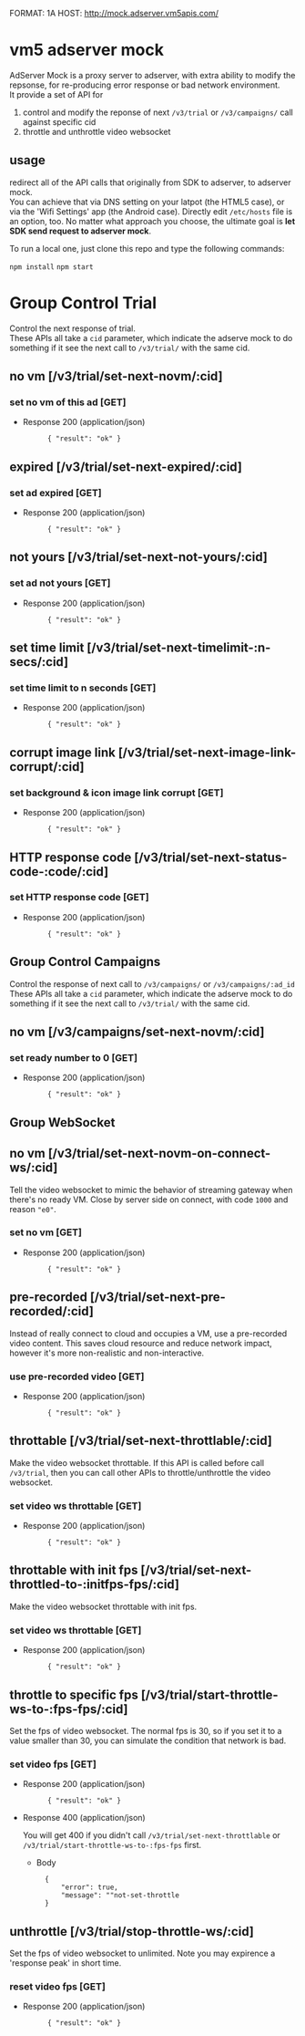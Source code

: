 FORMAT: 1A
HOST: http://mock.adserver.vm5apis.com/

# vm5 adserver mock

AdServer Mock is a proxy server to adserver, with extra ability to modify the repsonse, for re-producing error response or bad network environment.  
It provide a set of API for 

1. control and modify the reponse of next `/v3/trial` or `/v3/campaigns/` call against specific cid
2. throttle and unthrottle video websocket

## usage

redirect all of the API calls that originally from SDK to adserver, to adserver mock.  
You can achieve that via DNS setting on your latpot (the HTML5 case), or via the 'Wifi Settings' app (the Android case). Directly edit `/etc/hosts` file is an option, too. No matter what approach you choose, the ultimate goal is **let SDK send request to adserver mock**.

To run a local one, just clone this repo and type the following commands:

`npm install`
`npm start`

# Group Control Trial

Control the next response of trial.  
These APIs all take a `cid` parameter, which indicate the adserve mock to do something if it see the next call to `/v3/trial/` with the same cid.

## no vm [/v3/trial/set-next-novm/:cid]

### set no vm of this ad [GET]


+ Response 200 (application/json)

            { "result": "ok" }

## expired [/v3/trial/set-next-expired/:cid]

### set ad expired [GET]


+ Response 200 (application/json)

            { "result": "ok" }

## not yours [/v3/trial/set-next-not-yours/:cid]

### set ad not yours [GET]


+ Response 200 (application/json)

            { "result": "ok" }

## set time limit [/v3/trial/set-next-timelimit-:n-secs/:cid]

### set time limit to n seconds  [GET]


+ Response 200 (application/json)

            { "result": "ok" }

## corrupt image link [/v3/trial/set-next-image-link-corrupt/:cid]

### set background & icon image link corrupt [GET]


+ Response 200 (application/json)

            { "result": "ok" }

## HTTP response code [/v3/trial/set-next-status-code-:code/:cid]

### set HTTP response code [GET]


+ Response 200 (application/json)

            { "result": "ok" }


## Group Control Campaigns

Control the response of next call to `/v3/campaigns/` or `/v3/campaigns/:ad_id`
These APIs all take a `cid` parameter, which indicate the adserve mock to do something if it see the next call to `/v3/trial/` with the same cid.

## no vm [/v3/campaigns/set-next-novm/:cid]

### set ready number to 0 [GET]


+ Response 200 (application/json)

            { "result": "ok" }

## Group WebSocket

## no vm [/v3/trial/set-next-novm-on-connect-ws/:cid]

Tell the video websocket to mimic the behavior of streaming gateway when there's no ready VM.
Close by server side on connect, with code `1000` and reason `"e0"`.

### set no vm [GET]


+ Response 200 (application/json)

            { "result": "ok" }

## pre-recorded [/v3/trial/set-next-pre-recorded/:cid]

Instead of really connect to cloud and occupies a VM, use a pre-recorded video content.
This saves cloud resource and reduce network impact, however it's more non-realistic and non-interactive.

### use pre-recorded video [GET]


+ Response 200 (application/json)

            { "result": "ok" }

## throttable [/v3/trial/set-next-throttlable/:cid]

Make the video websocket throttable. If this API is called before call `/v3/trial`, then
you can call other APIs to throttle/unthrottle the video websocket.

### set video ws throttable [GET]


+ Response 200 (application/json)

            { "result": "ok" }

## throttable with init fps [/v3/trial/set-next-throttled-to-:initfps-fps/:cid]

Make the video websocket throttable with init fps.

### set video ws throttable [GET]


+ Response 200 (application/json)

            { "result": "ok" }

## throttle to specific fps [/v3/trial/start-throttle-ws-to-:fps-fps/:cid]

Set the fps of video websocket. The normal fps is 30, so if you set it to a value smaller than 30,
you can simulate the condition that network is bad.

### set video fps [GET]

+ Response 200 (application/json)

            { "result": "ok" }

+ Response 400 (application/json)

    You will get 400 if you didn't call `/v3/trial/set-next-throttlable` or `/v3/trial/start-throttle-ws-to-:fps-fps` first.

    + Body

            {
                "error": true,
                "message": ""not-set-throttle
			}

## unthrottle [/v3/trial/stop-throttle-ws/:cid]

Set the fps of video websocket to unlimited. Note you may expirence a 'response peak' in short time.

### reset video fps [GET]

+ Response 200 (application/json)

            { "result": "ok" }

